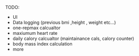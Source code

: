 TODO:
- UI
- Data logging (previous bmi ,height , weight etc...)
- one-repmax calcualtor
- maxiumum heart rate
- daily calory calcualtor (maintainance cals, calory counter)
- body mass index calculation
- more